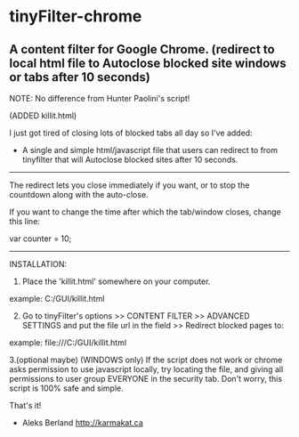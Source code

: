 tinyFilter-chrome
=================

A content filter for Google Chrome.
(redirect to local html file to Autoclose blocked site windows or tabs after 10 seconds)
-----------------------------------------------------------------------------------------------------------------------
NOTE:
No difference from Hunter Paolini's script!

(ADDED killit.html)

I just got tired of closing lots of blocked tabs all day so I've added:

- A single and simple html/javascript file that users can redirect to from tinyfilter that will Autoclose blocked sites after 10 seconds.

-----------------------------------------------------------------------------------------------------------------------

The redirect lets you close immediately if you want, or to stop the countdown along with the auto-close. 

If you want to change the time after which the tab/window closes, change this line:

var counter = 10;

-----------------------------------------------------------------------------------------------------------------------
INSTALLATION:

1. Place the 'killit.html' somewhere on your computer.

example: C:/GUI/killit.html  

2. Go to tinyFilter's options >> CONTENT FILTER >> ADVANCED SETTINGS and put the file url in the field >> Redirect blocked pages to:

example: file:///C:/GUI/killit.html

3.(optional maybe) (WINDOWS only) If the script does not work or chrome asks permission to use javascript locally, try locating the file, and giving all permissions to user group EVERYONE in the security tab. Don't worry, this script is 100% safe and simple.

That's it!

- Aleks Berland 
http://karmakat.ca

